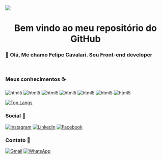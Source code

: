 <img src='https://img.shields.io/badge/GitHub-100000?style=for-the-badge&logo=github&logoColor=white'>


<h1 align='center'> Bem vindo ao meu repositório do GitHub </h1>


<h3> 🤙 Olá, Me chamo Felipe Cavalari. Sou Front-end developer</h3> 



<br>

<h3> Meus conhecimentos ☕ </h3>

<div style="display: inline-block">
    <img align="center" alt="html5" src="https://img.shields.io/badge/HTML5-E34F26?style=for-the-badge&logo=html5&logoColor=white">
    <img align="center" alt="html5" src="https://img.shields.io/badge/CSS3-1572B6?style=for-the-badge&logo=css3&logoColor=white">
    <img align="center" alt="html5" src="https://img.shields.io/badge/Python-3776AB?style=for-the-badge&logo=python&logoColor=white">
    <img align="center" alt="html5" src="https://img.shields.io/badge/Node.js-43853D?style=for-the-badge&logo=node.js&logoColor=white">
    <img align="center" alt="html5" src="https://img.shields.io/badge/Microsoft_SQL_Server-CC2927?style=for-the-badge&logo=microsoft-sql-server&logoColor=white">
    <img align="center" alt="html5" src="https://img.shields.io/badge/Linux-E34F26?style=for-the-badge&logo=linux&logoColor=black">
     <img align="center" alt="html5" src="https://img.shields.io/badge/WordPress-006E93?style=for-the-badge&logo=wordpress&logoColor=white">
    
  
</div>

<br>

[![Top Langs](https://github-readme-stats.vercel.app/api/top-langs/?username=matheushermes&layout=compact)](https://github.com/Felipe-Cavalari)

<h3> Social 🥂 </h3>


  [![Instagram](https://img.shields.io/badge/Instagram-E4405F?style=for-the-badge&logo=instagram&logoColor=white)](https://www.instagram.com/cavalari67/)
  [![Linkedin](https://img.shields.io/badge/LinkedIn-0077B5?style=for-the-badge&logo=linkedin&logoColor=white
)](https://www.linkedin.com/in/felipe-cavalari-551795219/)
  [![Facebook](https://img.shields.io/badge/Facebook-1877F2?style=for-the-badge&logo=facebook&logoColor=white)](https://www.facebook.com/fefecpb.cavalari)

<h3> Contato 📱 </h3>

[![Gmail](https://img.shields.io/badge/Gmail-D14836?style=for-the-badge&logo=gmail&logoColor=white
)](mailto:fecavalaridev@gmail.com)
[![WhatsApp](https://img.shields.io/badge/WhatsApp-25D366?style=for-the-badge&logo=whatsapp&logoColor=white)](https://api.whatsapp.com/send?phone=55%2011981937472)


